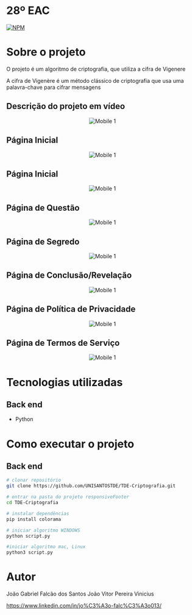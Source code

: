 # 28º EAC 
[![NPM](https://img.shields.io/npm/l/react)](https://github.com/jgabfalcao/eventGoogleCalendarEAC/blob/main/LICENSE) 

# Sobre o projeto

O projeto é um algoritmo de criptografia, que utiliza a cifra de Vigenere 

A cifra de Vigenère é um método clássico de criptografia que usa uma palavra-chave para cifrar mensagens
  
## Descrição do projeto em vídeo

<div align="center">

![Mobile 1](https://github.com/jgabfalcao/eventGoogleCalendarEAC/blob/main/assets/mobile.gif) 

</div>



## Página Inicial

<div align="center">
  
![Mobile 1](https://github.com/jgabfalcao/eventGoogleCalendarEAC/blob/main/assets/mobile3.png) 

</div>

## Página Inicial

<div align="center">
  
![Mobile 1](https://github.com/jgabfalcao/eventGoogleCalendarEAC/blob/main/assets/mobile.png) 

</div>

## Página de Questão

<div align="center">
  
![Mobile 1](https://github.com/jgabfalcao/eventGoogleCalendarEAC/blob/main/assets/mobile1.png) 

</div>

## Página de Segredo

<div align="center">
  
![Mobile 1](https://github.com/jgabfalcao/eventGoogleCalendarEAC/blob/main/assets/mobile2.png) 

</div>

## Página de Conclusão/Revelação

<div align="center">
  
![Mobile 1](https://github.com/jgabfalcao/eventGoogleCalendarEAC/blob/main/assets/mobile4.png) 

</div>

## Página de Política de Privacidade

<div align="center">
  
![Mobile 1](https://github.com/jgabfalcao/eventGoogleCalendarEAC/blob/main/assets/mobile5.png) 

</div>

## Página de Termos de Serviço

<div align="center">
  
![Mobile 1](https://github.com/jgabfalcao/eventGoogleCalendarEAC/blob/main/assets/mobile6.png) 

</div>


<div>



# Tecnologias utilizadas
## Back end
- Python

# Como executar o projeto

## Back end

```bash
# clonar repositório
git clone https://github.com/UNISANTOSTDE/TDE-Criptografia.git

# entrar na pasta do projeto responsiveFooter
cd TDE-Criptografia

# instalar dependências
pip install colorama

# iniciar algoritmo WINDOWS
python script.py

#iniciar algoritmo mac, Linux
python3 script.py
```

# Autor

João Gabriel Falcão dos Santos
João Vitor Pereira
Vinicius 


https://www.linkedin.com/in/jo%C3%A3o-falc%C3%A3o013/
